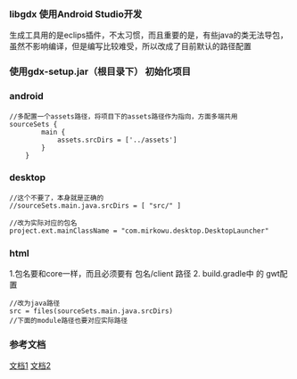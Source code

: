 ### libgdx 使用Android Studio开发
生成工具用的是eclips插件，不太习惯，而且重要的是，有些java的类无法导包，
虽然不影响编译，但是编写比较难受，所以改成了目前默认的路径配置

### 使用gdx-setup.jar（根目录下） 初始化项目


### android
```
//多配置一个assets路径，将项目下的assets路径作为指向，方面多端共用
sourceSets {
        main {
            assets.srcDirs = ['../assets']
        }
    }
```

### desktop
```
//这个不要了，本身就是正确的
//sourceSets.main.java.srcDirs = [ "src/" ]

//改为实际对应的包名
project.ext.mainClassName = "com.mirkowu.desktop.DesktopLauncher"

```

### html
1.包名要和core一样，而且必须要有 包名/client 路径
2. build.gradle中 的 gwt配置 
```
//改为java路径
src = files(sourceSets.main.java.srcDirs)
//下面的module路径也要对应实际路径
```



### 参考文档
[文档1](https://blog.csdn.net/weixin_57846082/category_11276281.html)
[文档2](https://xiets.blog.csdn.net/article/details/50185655?spm=1001.2101.3001.6650.2&utm_medium=distribute.pc_relevant.none-task-blog-2%7Edefault%7EBlogCommendFromBaidu%7ERate-2-50185655-blog-124840083.pc_relevant_3mothn_strategy_recovery&depth_1-utm_source=distribute.pc_relevant.none-task-blog-2%7Edefault%7EBlogCommendFromBaidu%7ERate-2-50185655-blog-124840083.pc_relevant_3mothn_strategy_recovery&utm_relevant_index=5)